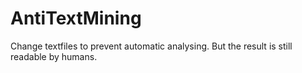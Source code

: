 # AntiTextMining
Change textfiles to prevent automatic analysing. But the result is still readable by humans.
